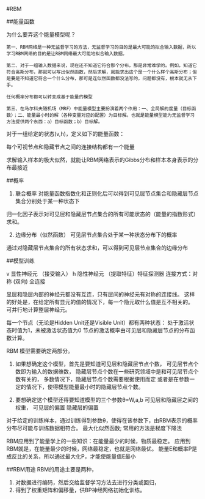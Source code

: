 #RBM

##能量函数

为什么要弄这个能量模型呢？

	第一、RBM网络是一种无监督学习的方法，无监督学习的目的是最大可能的拟合输入数据，所以学习RBM网络的目的是让RBM网络最大可能地拟合输入数据。

	第二、对于一组输入数据来说，现在还不知道它符合那个分布，那是非常难学的。例如，知道它符合高斯分布，那就可以写出似然函数，然后求解，就能求出这个是一个什么样个高斯分布；但是要是不知道它符合一个什么分布，那可是连似然函数都没法写的，问题都没有，根本就无从下手。

	任何概率分布都可以转变成基于能量的模型

	第三、在马尔科夫随机场（MRF）中能量模型主要扮演着两个作用：一、全局解的度量（目标函数）；二、能量最小时的解（各种变量对应的配置）为目标解。也就是能量模型能为无监督学习方法提供两个东西：a）目标函数；b）目标解。

对于一组给定的状态(v,h)，定义如下的能量函数：


每个可视节点和隐藏节点之间的连接结构都有一个能量


求解输入样本的极大似然，就能让RBM网络表示的Gibbs分布和样本本身表示的分布最接近

##概率


1. 联合概率
对能量函数指数化和正则化后可以得到可见层节点集合和隐藏层节点集合分别处于某一种状态下

归一化因子表示对可见层和隐藏层节点集合的所有可能状态的（能量的指数形式）求和。

2. 边缘分布（似然函数）
可见层节点集合处于某一种状态分布下的概率

通过对隐藏层节点集合的所有状态求和，可以得到可见层节点集合的边缘分布

##模型训练

v 显性神经元  （接受输入）
h 隐性神经元  （提取特征）特征探测器
连接方式：对称 (双向) 全连接

显层和隐层内部的神经元都没有互连，只有层间的神经元有对称的连接线。
这样的好处是，在给定所有显元的值的情况下，每一个隐元取什么值是互不相关的。
可并行地计算整层神经元。

每一个节点（无论是Hidden Unit还是Visible Unit）都有两种状态：
处于激活状态时值为1，未被激活状态值为0
节点的激活概率由可见层和隐藏层节点的分布函数计算。

RBM 模型需要确定两部分。
1. 如果想确定这个模型，首先是要知道可见层和隐藏层节点个数，
可见层节点个数即为输入的数据维数，
隐藏层节点个数在一些研究领域中是和可见层节点个数有关的，
多数情况下，隐藏层节点个数需要根据使用而定
或者是在参数一定的情况下，使得模型能量最小时的隐藏层节点个数。

2. 要想确定这个模型还得要知道模型的三个参数θ=W,a,b
		可见层和隐藏层之间的权重，
		可见层的偏置
		隐藏层的偏置

对于给定的训练样本，通过训练得到参数θ，使得在该参数下，由RBM表示的概率分布尽可能与训练数据相符合。
最大化似然函数;			常用的方法是梯度下降法

RBM应用到了能量学上的一些知识：在能量最少的时候，物质最稳定。
应用到RBM就是，在能量最少的时候，网络最稳定，也就是网络最优。
能量E和概率P是成反比的关系，所以通过最大化P，才能使能量值E最小

##RBM用途
RBM的用途主要是两种，
1. 对数据进行编码，然后交给监督学习方法去进行分类或回归，
2. 得到了权重矩阵和偏移量，供BP神经网络初始化训练。
